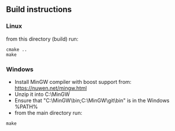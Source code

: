 ## Build instructions ##
### Linux ###
from this directory (build) run:

~~~ 
cmake ..
make 
~~~

### Windows ###
* Install MinGW compiler with boost support from: https://nuwen.net/mingw.html
* Unzip it into C:\MinGW
* Ensure that "C:\MinGW\bin;C:\MinGW\git\bin" is in the Windows %PATH%
* from the main directory run:
~~~ 
make 
~~~
